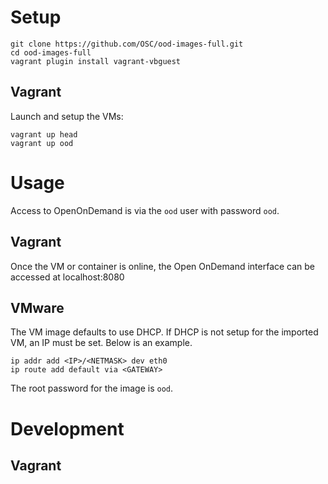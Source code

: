 # Setup

    git clone https://github.com/OSC/ood-images-full.git
    cd ood-images-full
    vagrant plugin install vagrant-vbguest

## Vagrant

Launch and setup the VMs:

    vagrant up head
    vagrant up ood

# Usage

Access to OpenOnDemand is via the `ood` user with password `ood`.

## Vagrant

Once the VM or container is online, the Open OnDemand interface can be accessed at localhost:8080

## VMware

The VM image defaults to use DHCP.  If DHCP is not setup for the imported VM, an IP must be set.  Below is an example.

    ip addr add <IP>/<NETMASK> dev eth0
    ip route add default via <GATEWAY>

The root password for the image is `ood`.

# Development

## Vagrant

